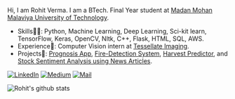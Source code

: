 Hi, I am Rohit Verma. I am a BTech. Final Year student at [Madan Mohan Malaviya University of Technology](http://mmmut.ac.in/).

* Skills👨‍💻: Python, Machine Learning, Deep Learning, Sci-kit learn, TensorFlow, Keras, OpenCV, Nltk, C++, Flask, HTML, SQL, AWS.
* Experience🎯: Computer Vision intern at [Tessellate Imaging](https://github.com/Tessellate-Imaging).
* Projects🤖: [Prognosis App](https://github.com/Green-io/Prognosis-placement), [Fire-Detection System](https://github.com/rohit0906/fire-detector), [Harvest Predictor](https://github.com/rohit0906/predict_harvest), and [Stock Sentiment Analysis using News Articles](https://github.com/rohit0906/stock-sentiment).

<p align="">
	<a href="https://www.linkedin.com/in/rohit96"><img src="https://img.shields.io/badge/LinkedIn--_.svg?style=social&logo=linkedin" alt="LinkedIn"></a>
	<a href="https://medium.com/@rtverma121"><img src="https://img.shields.io/badge/Medium--_.svg?style=social&logo=Medium" alt="Medium"></a>
	<a href="https://https://mail.google.com/mail/u/0/?view=cm&fs=1&tf=1&source=mailto&to=rtverma121@gmail.com"><img src="https://img.shields.io/badge/Mail At--_.svg?style=social&logo=Gmail" alt="Mail"></a>
</p>

![Rohit's github stats](https://github-readme-stats.vercel.app/api?username=rohit0906&count_private=true&hide=stars,issues&show_icons=true&theme=dark)
